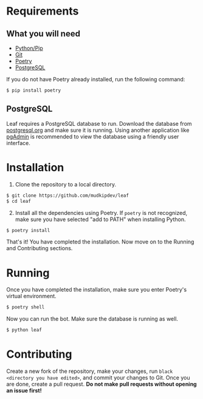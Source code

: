 # Requirements
## What you will need
- [Python/Pip](https://python.org)
- [Git](https://git-scm.com/)
- [Poetry](https://pypi.org/project/poetry/)
- [PostgreSQL](https://www.postgresql.org/download/)

If you do not have Poetry already installed, run the following command:
```
$ pip install poetry
```

## PostgreSQL
Leaf requires a PostgreSQL database to run. Download the database from [postgresql.org](https://www.postgresql.org/download/) and make sure it is running. Using another application like [pgAdmin](https://www.pgadmin.org/) is recommended to view the database using a friendly user interface.

# Installation
1. Clone the repository to a local directory.
```sh
$ git clone https://github.com/mudkipdev/leaf
$ cd leaf
```
2. Install all the dependencies using Poetry. If `poetry` is not recognized, make sure you have selected "add to PATH" when installing Python.
```sh
$ poetry install
```
That's it! You have completed the installation. Now move on to the Running and Contributing sections.

# Running
Once you have completed the installation, make sure you enter Poetry's virtual environment.
```sh
$ poetry shell
```
Now you can run the bot. Make sure the database is running as well.
```sh
$ python leaf
```

# Contributing
Create a new fork of the repository, make your changes, run `black <directory you have edited>`, and commit your changes to Git. Once you are done, create a pull request. **Do not make pull requests without opening an issue first!**
